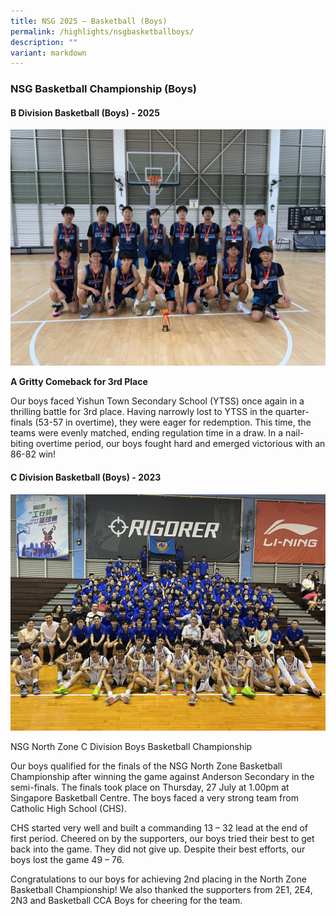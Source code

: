 ```yaml
---
title: NSG 2025 – Basketball (Boys)
permalink: /highlights/nsgbasketballboys/
description: ""
variant: markdown
---
```

### NSG Basketball Championship (Boys)

#### **B Division Basketball (Boys)** - 2025

![](/images/NV%20Highlights/Basketball/Basketball_Boys_2025_1.jpg)

**A Gritty Comeback for 3rd Place**

Our boys faced Yishun Town Secondary School (YTSS) once again in a thrilling battle for 3rd place. Having narrowly lost to YTSS in the quarter-finals (53-57 in overtime), they were eager for redemption. This time, the teams were evenly matched, ending regulation time in a draw. In a nail-biting overtime period, our boys fought hard and emerged victorious with an 86-82 win!


#### **C Division Basketball (Boys)** - 2023

![](/images/NV%20Highlights/Basketball/NSG_C_Boys_Basketball_1.jpg)

NSG North Zone C Division Boys Basketball Championship 

Our boys qualified for the finals of the NSG North Zone Basketball Championship after winning the game against Anderson Secondary in the semi-finals. The finals took place on Thursday, 27 July at 1.00pm at Singapore Basketball Centre. The boys faced a very strong team from Catholic High School (CHS). 

CHS started very well and built a commanding 13 – 32 lead at the end of first period. Cheered on by the supporters, our boys tried their best to get back into the game. They did not give up. Despite their best efforts, our boys lost the game 49 – 76. 

Congratulations to our boys for achieving 2nd placing in the North Zone Basketball Championship! We also thanked the supporters from 2E1, 2E4, 2N3 and Basketball CCA Boys for cheering for the team.